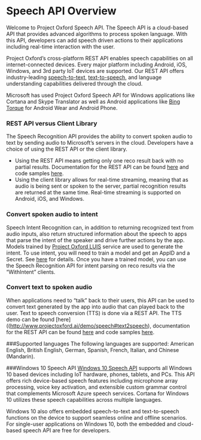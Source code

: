 <!-- 
NavPath: Speech API
LinkLabel: Overview
Url: Speech-api/documentation
Weight: 120
-->

# Speech API Overview


Welcome to Project Oxford Speech API. The Speech API is a cloud-based API that provides advanced algorithms to process spoken language. With this API, developers can add speech driven actions to their applications including real-time interaction with the user.

Project Oxford’s cross-platform REST API enables speech capabilities on all internet-connected devices. Every major platform including Android, iOS, Windows, and 3rd party IoT devices are supported. Our REST API offers industry-leading  [speech-to-text](http://www.projectoxford.ai/demo/speech), [text-to-speech](http://www.projectoxford.ai/demo/speech#text2speech), and language understanding capabilities delivered through the cloud.

Microsoft has used Project Oxford Speech API for Windows applications like Cortana and Skype Translator as well as Android applications like [Bing Torque](https://play.google.com/store/apps/details?id=com.microsoft.bing.torque) for Android Wear and Android Phone.

### REST API versus Client Library
The Speech Recognition API provides the ability to convert spoken audio to text by sending audio to Microsoft’s servers in the cloud. Developers have a choice of using the REST  API or the client library. 

* Using the REST API means getting only one reco result back with no partial results. Documentation for the REST API can be found [here](https://github.com/Microsoft/ProjectOxford-Documentation/blob/master/Content/en-us/Speech/API-Reference-REST/BingVoiceRecognition.md) and code samples [here](https://oxfordportal.blob.core.windows.net/speech/doc/recognition/Program.cs). 
*	Using the client library allows for real-time streaming, meaning that as audio is being sent or spoken to the server, partial recognition results are returned at the same time. Real-time streaming is supported on Android, iOS, and Windows.

### Convert spoken audio to intent
Speech Intent Recognition can, in addition to returning recognized text from audio inputs, also return structured information about the speech to apps that parse the intent of the speaker and drive further actions by the app. Models trained by [Project Oxford LUIS](https://www.luis.ai/) service are used to generate the intent. To use intent, you will need to train a model and get an AppID and a Secret. See [here](http://www.projectoxford.ai/luis) for details. Once you have a trained model, you can use the Speech Recognition API for intent parsing on reco results via the “WithIntent” clients.

### Convert text to spoken audio
When applications need to “talk” back to their users, this API can be used to convert text generated by the app into audio that can played back to the user. Text to speech conversion (TTS) is done via a REST API. The TTS demo can be found [here]((http://www.projectoxford.ai/demo/speech#text2speech), documentation for the REST API can be found [here](https://github.com/Microsoft/ProjectOxford-Documentation/blob/master/Content/en-us/Speech/API-Reference-REST/BingVoiceOutput.md) and code samples [here](https://oxfordportal.blob.core.windows.net/speech/doc/output/TTSProgram.cs).

###Supported languages
The following languages are supported: American English, British English, German, Spanish, French, Italian, and Chinese (Mandarin).

###Windows 10 Speech API
[Windows 10 Speech API](https://msdn.microsoft.com/en-us/library/windows/apps/windows.media.speechrecognition.aspx) supports all Windows 10 based devices including IoT hardware, phones, tablets, and PCs. This API offers rich device-based speech features including microphone array processing, voice key activation, and extensible custom grammar control that complements Microsoft Azure speech services. Cortana for Windows 10 utilizes these speech capabilities across multiple languages. 

Windows 10 also offers embedded speech-to-text and text-to-speech functions on the device to support seamless online and offline scenarios. For single-user applications on Windows 10, both the embedded and cloud-based speech API are free for developers.

